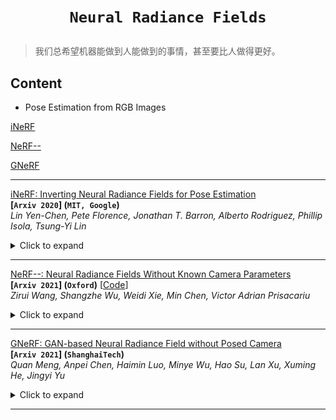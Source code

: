 # <p align=center>`Neural Radiance Fields`</p>

> 我们总希望机器能做到人能做到的事情，甚至要比人做得更好。



## Content

- Pose Estimation from RGB Images

[iNeRF](#iNeRF)

[NeRF--](#NeRF--)

[GNeRF](#GNeRF)

---

<span id="iNeRF"></span>
[iNeRF: Inverting Neural Radiance Fields for Pose Estimation](https://arxiv.org/pdf/2012.05877.pdf)  
**[`Arxiv 2020`] (`MIT, Google`)**  
*Lin Yen-Chen, Pete Florence, Jonathan T. Barron, Alberto Rodriguez, Phillip Isola, Tsung-Yi Lin*

<details><summary>Click to expand</summary><p>

<div align=center><img width="700" src="https://raw.githubusercontent.com/yzy1996/Image-Hosting/master/20210710160815.png"/></div>

> **Summary**

They propose to estimate [6 DoF pose]() of an image by inverting a NeRF model. They take three inputs: an observed image, an initial estimate of the pose, and a trained NeRF model.

The loss gradient is from the differences between the rendered image and the observed image. When they are aligned by repeated iteratively optimizing, yielding an accurate pose estimate.

> **Details**

Sampling strategy brings two orders of magnitude fewer pixels than a full-image sampling.

They assume that NeRF model $F_\Theta$ and the camera intrinsics are known, but the camera pose $T$ is undetermined. So the formulation can be written as:
$$
\hat{T}=\underset{T \in \operatorname{SE}(3)}{\operatorname{argmin}} \mathcal{L}(T \mid I, \Theta)
$$
To sample effectively, they propose to first employ interest point detector localizes the interest points and then apply a morphological dilation.

:x: 文中提到了一点是：他们这个方法可以用来让NeRF实现半监督学习，因为可以先用信息都已知的数据训练NeRF模型，然后增加一部分没有pose的图片，iNeRF输出pose，然后构成新的数据集继续训练NeRF。但这是半监督吗？（标准的半监督不是利用数据的结构信息去做分类，然后再增加部分标注信息，进而可以自动补全其他标注信息吗？）本身用不充分的信息，训练出了一个不充分的模型，用模型去做不充分预测，新的不充分数据继续训练这个不充分模型，结果依旧不充分，误差反而还可能累积了。

关于这个，作者也发现当标注信息过少时，效果反而还变差了。

> **Limitations**

- lighting and occlusion severely affect the performance.

- it needs a trained NeRF model which in turn requires known camera poses as supervision. (**硬伤啊！都训练好了再让你去估计相机位置，这是图啥？**) 

- slowly.

</p></details>

---

<span id="NeRF--"></span>
[NeRF--: Neural Radiance Fields Without Known Camera Parameters](https://arxiv.org/pdf/2102.07064.pdf)  
**[`Arxiv 2021`] (`Oxford`)** [[Code](https://github.com/ActiveVisionLab/nerfmm)]  
*Zirui Wang, Shangzhe Wu, Weidi Xie, Min Chen, Victor Adrian Prisacariu*

<details><summary>Click to expand</summary><p>

<div align=center><img width="700" src="https://raw.githubusercontent.com/yzy1996/Image-Hosting/master/20210713111427.png"/></div>

> **Summary**

They propose to jointly optimise the camera parameters for each input image while simultaneously training the NeRF model. 

> **Details**

They parameterize the camera rotation as: (skew matrix)
$$
\boldsymbol{R}=\boldsymbol{I}+\frac{\sin (\alpha)}{\alpha} \boldsymbol{\phi}^{\wedge}+\frac{1-\cos (\alpha)}{\alpha^{2}}\left(\boldsymbol{\phi}^{\wedge}\right)^{2}
\\
\boldsymbol{\phi}^{\wedge}=\left(\begin{array}{l}
\phi_{0} \\
\phi_{1} \\
\phi_{2}
\end{array}\right)^{\wedge}=\left(\begin{array}{ccc}
0 & -\phi_{2} & \phi_{1} \\
\phi_{2} & 0 & -\phi_{0} \\
-\phi_{1} & \phi_{0} & 0
\end{array}\right)
$$
To improve the quality of the synthesized images, after the first training process is completed, they drop the trained NeRF model and re-initialise it while keeping the trained camera parameters. Then they repeat the joint optimisation.

> **Limitation**

- struggles to reconstruct scenes with large texture-less regions or in the presence significant photometric inconsistency across frames.
- fall into local minima.
- roughly forwardfacing scenes and relatively short camera trajectories

</p></details>

---

<span id="GNeRF"></span>
[GNeRF: GAN-based Neural Radiance Field without Posed Camera](https://arxiv.org/pdf/2103.15606.pdf)  
**[`Arxiv 2021`] (`ShanghaiTech`)**  
*Quan Meng, Anpei Chen, Haimin Luo, Minye Wu, Hao Su, Lan Xu, Xuming He, Jingyi Yu*

<details><summary>Click to expand</summary><p>

<div align=center><img width="700" src="https://raw.githubusercontent.com/yzy1996/Image-Hosting/master/20210709163102.png"/></div>

> **Summary**

They estimate both **camera poses** and **neural radiance fields** when the cameras are initialized at random poses in complex scenarios. Their algorithm has two phases: the first phase gets coarse camera poses and radiance fields with adversarial training; the second phase refines them jointly with a photometric loss.

> **Details**

看上图如果熟悉GAN的人肯定是很清楚对抗的过程，而Pose到生成再编码到Pose这样一个自监督的过程也很好理解。唯一的疑问是Pose Embedding是从哪里来的，难道是真样本自带的吗？

-> 不是数据集自带的！初始是随机采的，之后被优化更新。这里还要注意红色的Pose是固定的，不被更新，不是和真样本pair的。Pose的初始化对结果影响会很大，需要尽可能接近真实分布。



给定数据 $\mathcal{I} = \{I_1, I_2, \dots, I_n\}$，目标是得到对应的相机pose $\Phi = \{\phi_1, \phi_2, \dots, \phi_n\}$，有了pose就可以构建NeRF模型 $F_{\Theta}$ 了，用参数 $\Theta$ 表示。所以是为了优化得到准确的 $\Phi, \Theta$。
$$
\max _{\Theta} \min _{\eta} \mathcal{L}_{A}(\Theta, \eta) =\mathbb{E}_{I \sim P_{d}}[\log (D(I ; \eta))] +\mathbb{E}_{\hat{I} \sim P_{g}}[\log (1-D(\hat{I} ; \eta))]
\\
\min_{\theta_{E}} \mathcal{L}_{E}\left(\theta_{E}\right)=\mathbb{E}_{\phi \sim P(\phi)}\left[\left\|E\left(G\left(\phi ; F_{\Theta}\right) ; \theta_{E}\right)-\phi\right\|_{2}^{2}\right]
\\
\min \mathcal{L}_{R}(\Theta, \Phi)=\frac{1}{n} \sum_{i=1}^{n}\left\|I_{i}-G\left(\phi_{i} ; F_{\Theta}\right)\right\|_{2}^{2}+\frac{\lambda}{n} \sum_{i=1}^{n}\left\|E\left(I_{i} ; \theta_{E}\right)-\phi_{i}\right\|_{2}^{2}
$$
迭代更新法：先训练一次 G 和 D 来更新NeRF参数 $\Theta$ 和 参数 $\eta$，再训练一次 E 更新参数 $\theta_E$；初始化$\Phi$，固定 E，得到${\Phi}^{\prime}$，通过 loss 更新NeRF参数 $\Theta$ 和 $\Phi$。

不好理解的是 Phase A 那里的 Pose Embedding 是和什么对比训练的，其实是通过梯度下降优化的 Pose Embedding 和 Encoder 后出来的 Pose 对比。

> **Limitation**

- Require a reasonable camera pose sampling distribution not far from the true distribution.

- Not so accurate as of the COLMAP when there are sufficient information.

</p></details>

---
